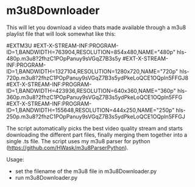 # m3u8Downloader

This will let you download a video thats made available through a m3u8 playlist file that will look somewhat like this:

#EXTM3U
#EXT-X-STREAM-INF:PROGRAM-ID=1,BANDWIDTH=763904,RESOLUTION=854x480,NAME="480p"
hls-480p.m3u8?2fhzC1POpPanuy9sVGqZ7B3s5y
#EXT-X-STREAM-INF:PROGRAM-ID=1,BANDWIDTH=1327104,RESOLUTION=1280x720,NAME="720p"
hls-720p.m3u8?2fhzC1POpPanuy9sVGqZ7B3s5ydPkeLoQCE1OQpln5FFGJ8
#EXT-X-STREAM-INF:PROGRAM-ID=1,BANDWIDTH=423936,RESOLUTION=640x360,NAME="360p"
hls-360p.m3u8?2fhzC1POpPanuy9sVGqZ7B3s5ydPkeLoQCE1OQpln5FFG
#EXT-X-STREAM-INF:PROGRAM-ID=1,BANDWIDTH=155648,RESOLUTION=444x250,NAME="250p"
hls-250p.m3u8?2fhzC1POpPanuy9sVGqZ7B3s5ydPkeLoQCE1OQpln5FFGJ

The script automatically picks the best video quality stream and starts downloading the different part files, finally merging them together into a single .ts file. The script uses my m3u8 parser for python (https://github.com/HWask/m3u8ParserPython).

Usage: 
- set the filename of the m3u8 file in m3u8Downloader.py
- run m3u8Downloader.py

